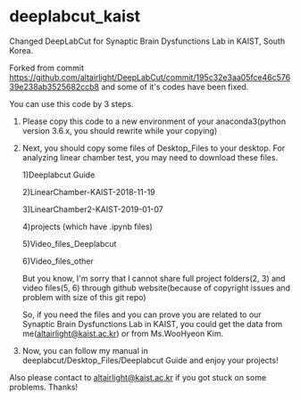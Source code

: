 # deeplabcut_kaist
Changed DeepLabCut for Synaptic Brain Dysfunctions Lab in KAIST, South Korea.

Forked from commit https://github.com/altairlight/DeepLabCut/commit/195c32e3aa05fce46c57639e238ab3525682ccb8 and some of it's codes have been fixed. 

You can use this code by 3 steps.

1. Please copy this code to a new environment of your anaconda3(python version 3.6.x, you should rewrite while your copying)

2. Next, you should copy some files of Desktop_Files to your desktop. For analyzing linear chamber test, you may need to download these files.

    1)Deeplabcut Guide

    2)LinearChamber-KAIST-2018-11-19
    
    3)LinearChamber2-KAIST-2019-01-07
    
    4)projects (which have .ipynb files)
    
    5)Video_files_Deeplabcut
    
    6)Video_files_other
    
    But you know, I'm sorry that I cannot share full project folders(2, 3) and video files(5, 6) through github website(because of copyright issues and problem with size of this git repo) 
    
    So, if you need the files and you can prove you are related to our Synaptic Brain Dysfunctions Lab in KAIST, you could get the data from me(altairlight@kaist.ac.kr) or from Ms.WooHyeon Kim.

3. Now, you can follow my manual in deeplabcut/Desktop_Files/Deeplabcut Guide and enjoy your projects!

Also please contact to altairlight@kaist.ac.kr if you got stuck on some problems. Thanks!